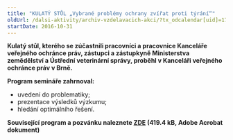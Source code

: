 ```yaml
---
title: "KULATÝ STŮL „Vybrané problémy ochrany zvířat proti týrání“"
oldUrl: /dalsi-aktivity/archiv-vzdelavacich-akci/?tx_odcalendar[uid]=171&cHash=3c2605d4046bea3307b65b97631973d7
startDate: 2016-10-31
---
```


<p><b>Kulatý stůl, kterého se zúčastnili pracovníci a pracovnice Kanceláře veřejného ochránce práv, zástupci a zástupkyně Ministerstva zemědělství a Ústřední veterinární správy, proběhl v Kanceláři veřejného ochránce práv v Brně.</b></p>
<p><b>Program semináře zahrnoval:</b></p>
<p></p><ul><li>uvedení do problematiky;</li><li>prezentace výsledků výzkumu;</li><li>hledání optimálního řešení.</li></ul><p><b>Související program a pozvánku naleznete <a href="/uploads-import/projekt_ESF/ARCHIV_2016/SEMINARE_ARCHIV/10_31_Vybrane_problemy_ochrany_zvirat_proti_tyrani_pozvanka_01.pdf" target="_blank">ZDE</a> (419.4 kB, Adobe Acrobat dokument)</b></p>
<p></p>
<p></p>
